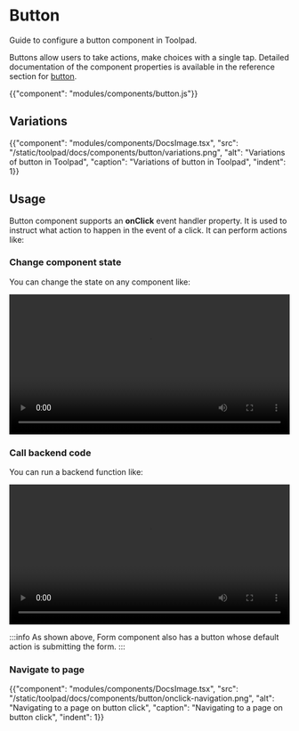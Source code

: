 # Button

<p class="description">Guide to configure a button component in Toolpad.</p>

Buttons allow users to take actions, make choices with a single tap. Detailed documentation of the component properties is available in the reference section for [button](/toolpad/reference/components/button/#properties).

{{"component": "modules/components/button.js"}}

## Variations

{{"component": "modules/components/DocsImage.tsx", "src": "/static/toolpad/docs/components/button/variations.png", "alt": "Variations of button in Toolpad", "caption": "Variations of button in Toolpad", "indent": 1}}

## Usage

Button component supports an **onClick** event handler property. It is used to instruct what action to happen in the event of a click. It can perform actions like:

### Change component state

You can change the state on any component like:

<video controls width="100%" height="auto" style="contain" alt="button-onclick-js-expression">
  <source src="/static/toolpad/docs/components/button/onclick-js-expression.mp4" type="video/mp4">
  Your browser does not support the video tag.
</video>

### Call backend code

You can run a backend function like:

<video controls width="100%" height="auto" style="contain" alt="button-onclick-run-code">
  <source src="/static/toolpad/docs/components/button/onclick-runcode.mp4" type="video/mp4">
  Your browser does not support the video tag.
</video>

:::info
As shown above, Form component also has a button whose default action is submitting the form.
:::

### Navigate to page

{{"component": "modules/components/DocsImage.tsx", "src": "/static/toolpad/docs/components/button/onclick-navigation.png", "alt": "Navigating to a page on button click", "caption": "Navigating to a page on button click", "indent": 1}}
